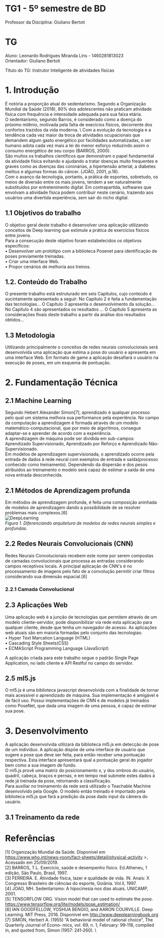 # TG1 - 5º semestre de BD

 

Professor da Disciplina: Giuliano Bertoti 

 

# TG

 

Aluno: Leonardo Rodrigues Miranda Lins - 1460281813023 \
Orientador: Giuliano Bertoti

 

Título do TG: Instrutor Inteligente de atividades físicas

# 1. Introdução

 É notória a proporção atual do sedentarismo. Segundo a Organização Mundial da Saúde (2018), 80% dos adolescentes não praticam atividade física com frequência e intensidade adequada para sua faixa etária. \
 O sedentarismo, segundo Barros, é considerado como a doença do próximo milênio, motivada pela falta de execícios físicos, decorrente dos confortos trazidos da vida moderna. \ 
 Com a evolução da tecnologia e a tendência cada vez maior da troca de atividades ocupacionais que demandem algum gasto energético por facilidades automatizadas, o ser humano adota cada vez mais a lei do menor esforço reduzindo assim o consumo energético de seu corpo (BARROS, 2000). \
 São muitos os trabalhos científicos que demonstram o papel fundamental da atividade física evitando e ajudando a tratar doenças muito frequentes e graves como as doenças das coronárias, a hipertensão arterial, a diabetes melitus e algumas formas do câncer. (JOÃO, 2001, p.16). \
 Com o avanço da tecnologia, portanto, a prática de esportes, sobretudo, os meios de diversão entre os mais jovens, tendem a ser naturalmente substituídos por entretenimento digital. Em contrapartida, softwares que envolvam a atividade física podem contribuir neste cenário, trazendo aos usuários uma divertida experiência, sem sair do nicho digital.


## 1.1 Objetivos do trabalho

O objetivo geral deste trabalho é desenvolver uma aplicação utilizando conceitos de Deep learning que estimule a prática de exercícios físicos entre jovens.
\
Para a consecução deste objetivo foram estabelecidos os objetivos específicos: \
• Desenvolver um protótipo com a biblioteca Posenet para identificação de poses previamente treinadas. \
• Criar uma interface Web. \
• Propor cenários de melhoria aos treinos. 

## 1.2. Conteúdo do Trabalho

O presente trabalho está estruturado em seis Capítulos, cujo conteúdo é sucintamente apresentado a seguir:
No Capítulo 2 é feita a fundamentação das tecnologias...
O Capítulo 3 apresenta o desenvolvimento da solução...
No Capítulo 4 são apresentados os resultados ...
O Capítulo 5 apresenta as considerações finais  deste trabalho a partir da análise dos resultados obtidos...

## 1.3 Metodologia

Utilizando principalmente o conceitos de redes neurais convolucionais será desenvolvida uma aplicação que estima a pose do usuário e apresenta em uma interface Web. Em formato de game a aplicação desafiará o usuário na execução de poses, em um esquema de pontuação.

# 2. Fundamentação Técnica


## 2.1 Machine Learning
 Segundo Hebert Alexander Simon[7], aprendizado é qualquer processo pelo qual um sistema melhora sua performance pela experiência. No campo da computação a aprendizagem é formada através de um modelo matemático-computacional, que por meio de algoritmos, consegue adaptar-se e aprender de acordo com a experiência.\
 A aprendizagem de máquina pode ser dividida em sub-campos: Aprendizado Supervisionado, Aprendizado por Reforço e Aprendizado Não-Supervisionado.\
 Em modelos de aprendizagem supervisionada, o aprendizado ocorre pela entrada de dados à rede neural com exemplos de entrada e saída(processo conhecido como treinamento). Dependendo da dispersão e dos pesos atribuidos ao treinamento o modelo será capaz de estimar a saída de uma nova entrada desconhecida.  
## 2.1 Métodos de Aprendizagem profunda
 Em métodos de aprendizagem profunda, é feita uma composição aninhada de modelos de aprendizagem dando a possibilidade de se resolver problemas mais complexos.[6] \
 ![DeepLearning](https://www.institutodeengenharia.org.br/site/wp-content/uploads/2019/04/2.png) \
     _Figura 1. Diferenciando arquitetura de modelos de redes neurais simples e profundas._ 
     
## 2.2 Redes Neurais Convolucionais (CNN)
  Redes Neurais Convolucionais recebem este nome por serem compostas de camadas convolucionais que processa as entradas considerando campos receptivos locais.  A principal aplicação de CNN's é no processamento de imagens pelo fato de a convolução permitir criar filtros considerando sua dimensão espacial.[6] 
  ### 2.2.1 Camada Convolucional
   
## 2.3 Aplicações Web
  Uma aplicação web é a junção de tecnologias que permitem através de um modelo cliente-servidor, pode disponibilizar via rede esta aplicação para qualquer cliente, desde que tenha um navegador de acesso. As aplicações web atuais são em maioria formadas pelo conjunto das tecnologias: \
  • Hyper Text Marcation Language (HTML) \
  • Cascading Style Sheets(CSS) \
  • ECMAScript Programming Language (JavaScript) 
  
  A aplicação criada para este trabalho segue o padrão Single Page Application, no lado cliente e API Restful no campo do servidor.

## 2.5 ml5.js

 O ml5.js é uma biblioteca javascript desenvolvida com a finalidade de tornar mais acessível o aprendizado de máquina. Sua implementação é amigável e de fácil uso. Possui implementações de CNN e de modelos já treinados como PoseNet, que dada uma imagem de uma pessoa, é capaz de estimar sua pose.   
 
 # 3. Desenvolvimento
 
  A aplicação desenvolvida utilizará da biblioteca ml5.js em detecção de pose de um indivíduo. A aplicação dispõe de uma interface de usuário que sugere a pose que deve ser feita, para então receber uma pontuação respectiva. Esta interface apresentará qual a pontuação geral do jogador bem como a sua imagem de fundo. \
  O ml5.js provê uma matriz do posicionamento x, y dos ombros do usuário, quadril, cabeça, braços e pernas, e em tempo real submete estes dados à rede já treinada da pose, retornando a classificação. \
  Para auxiliar no treinamento da rede será utilizado o Teachable Machine desenvolvido pela Google. O modelo então treinado é importado pela biblioteca ml5.js que fará a predição da pose dado input da câmera do usuário.
  
  ## 3.1 Treinamento da rede
   
  
# Referências

[1] Organização Mundial da Saúde. Disponível em https://www.who.int/news-room/fact-sheets/detail/physical-activity >, Acessado em 25/09/2019. \
[2] BARROS, T.L. Exercício, saúde e desempenho físico. Ed.Atheneu, 1 edição, São Paulo, Brasil, 1997. \
[3] FERREIRA. E. Atividade física, lazer e qualidade de vida. IN. Anais: X Congresso Brasileiro de ciências do esporte, Goiãnia. Vol.ll, 1997. \
[4] JOAO, MH. Sedentarismo: A hipocinesia nos dias atuais. UNICAMP, 2001. \
[5] TENSORFLOW ORG. Vision model that can used to estimate the pose. https://www.tensorflow.org/lite/models/pose_estimation/ \
[6] IAN GOODFELLOW, YOSHUA BENGIO, and AARON COURVILLE. Deep Learning. MIT Press, 2016. Disponível em http://www.deeplearningbook.org
[7] SIMON, Herbert A. (1955) “A behavioral model of rational choice”, The Quarterly Journal of Econo‑
mics, vol. 69, n. 1, February: 99‑118, compiled in, and quoted from, Simon (1957: 241‑260). \
